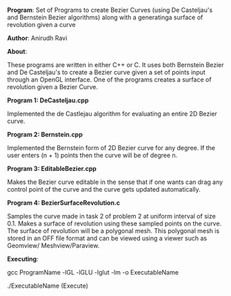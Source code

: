 **Program**: Set of Programs to create Bezier Curves (using De Casteljau's and Bernstein Bezier algorithms) along with a generatinga surface of revolution given a curve 

**Author**: Anirudh Ravi

**About**:

These programs are written in either C++ or C. It uses both Bernstein Bezier and De Casteljau's to create a Bezier curve given a set of points input through an OpenGL interface. One of the programs creates a surface of revolution given a Bezier Curve.

**Program 1: DeCasteljau.cpp**

Implemented the de Castlejau algorithm for evaluating an entire 2D Bezier curve.

**Program 2: Bernstein.cpp**

Implemented the Bernstein form of 2D Bezier curve for any degree. If the user enters (n + 1) points then the curve will be of degree n. 

**Program 3: EditableBezier.cpp**

Makes the Bezier curve editable in the sense that if one wants can drag any control point of the curve and the curve gets updated automatically.

**Program 4: BezierSurfaceRevolution.c**

Samples the curve made in task 2 of problem 2 at uniform interval of size 0.1. Makes a surface of revolution using these sampled points on the curve. The surface of revolution will be a polygonal mesh. This polygonal mesh is stored in an OFF file format and can be viewed using a viewer such as Geomview/ Meshview/Paraview.

**Executing**:

gcc ProgramName -lGL -lGLU -lglut -lm -o ExecutableName

./ExecutableName (Execute)
